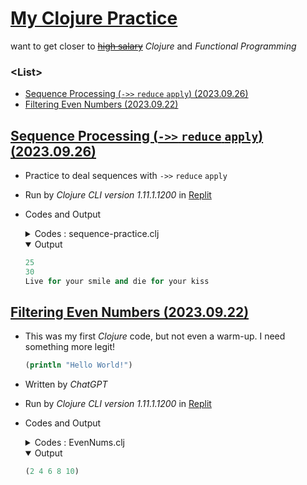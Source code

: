 # [My Clojure Practice](../README.md#my-clojure-practice)

want to get closer to [~~high salary~~](https://insights.stackoverflow.com/survey/2021#section-salary-salary-and-experience-by-language) *Clojure* and *Functional Programming*


### \<List>

- [Sequence Processing (`->>` `reduce` `apply`) (2023.09.26)](#sequence-processing---reduce-apply-20230926)
- [Filtering Even Numbers (2023.09.22)](#filtering-even-numbers-20230922)


## [Sequence Processing (`->>` `reduce` `apply`) (2023.09.26)](#list)

- Practice to deal sequences with `->>` `reduce` `apply`
- Run by *Clojure CLI version 1.11.1.1200* in [Replit](https://replit.com/)
- Codes and Output
  <details>
    <summary>Codes : sequence-practice.clj</summary>

  ```clojure
  (ns sequence-practice.ns
    (:require [clojure.string :as str]))
  ```
  ```clojure
  (defn odd-sum
    "Calculate the sum of odd numbers in a sequence."
    [numbers]
    (->>
      numbers
      (filter odd?)
      (reduce +)))

  (defn even-sum
    "Calculate the sum of even numbers in a sequence."
    [numbers]
    (reduce +
      (filter even? numbers)))

  (defn concatenate
    "Concatenate multiple strings with spaces in between."
    [& text]
    (apply str/join " " text))
  ```
  ```clojure
  (def num-sequence (range 1 11))
  (def str-sequence ["Live" "for" "your" "smile" "and" "die" "for" "your" "kiss"])
  ```
  ```clojure
  (defn -main
    "Main function to demonstrate sequence processing."
    []
    (println (odd-sum num-sequence))
    (println (even-sum num-sequence))
    (println (concatenate str-sequence)))

  (-main)
  ```
  </details>
  <details open="">
    <summary>Output</summary>

  ```clojure
  25
  30
  Live for your smile and die for your kiss
  ```
  </details>


## [Filtering Even Numbers (2023.09.22)](#list)

- This was my first *Clojure* code, but not even a warm-up. I need something more legit!
  ```clojure
  (println "Hello World!")
  ```
- Written by *ChatGPT*
- Run by *Clojure CLI version 1.11.1.1200* in [Replit](https://replit.com/)
- Codes and Output
  <details>
    <summary>Codes : EvenNums.clj</summary>

  ```clojure
  ; Define a function to filter even numbers
  (defn filter-even [nums]
    ; Use the even? function to filter only even numbers
    (filter even? nums))

  ; Define the input list of numbers
  (def numbers [1 2 3 4 5 6 7 8 9 10])

  ; Use the filter-even function to filter even numbers
  (def even-numbers (filter-even numbers))

  ; Print the result
  (println "Even numbers in the list:")
  (println even-numbers)
  ```
  </details>
  <details open="">
    <summary>Output</summary>

  ```clojure
  (2 4 6 8 10)
  ```
  </details>
